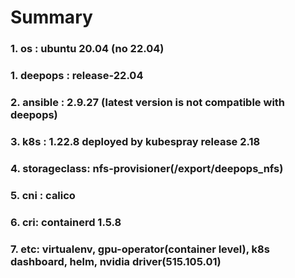 # Summary
### 1. os : ubuntu 20.04 (no 22.04)
### 1. deepops : release-22.04
### 2. ansible : 2.9.27 (latest version is not compatible with deepops)
### 3. k8s : 1.22.8 deployed by kubespray release 2.18
### 4. storageclass: nfs-provisioner(/export/deepops_nfs)
### 5. cni : calico
### 6. cri: containerd 1.5.8
### 7. etc: virtualenv, gpu-operator(container level), k8s dashboard, helm, nvidia driver(515.105.01)
